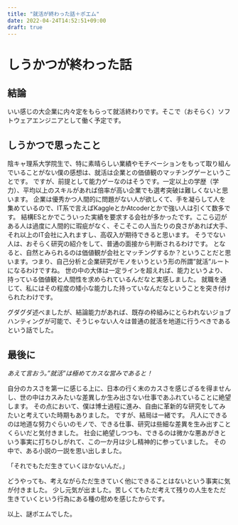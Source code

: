 ```yaml
---
title: "就活が終わった話＋ポエム"
date: 2022-04-24T14:52:51+09:00
draft: true
---
```


# しうかつが終わった話

## 結論
いい感じの大企業に内々定をもらって就活終わりです。そこで（おそらく）ソフトウェアエンジニアとして働く予定です。

## しうかつで思ったこと
陰キャ理系大学院生で、特に素晴らしい業績やモチベーションをもって取り組んでいることがない僕の感想は、就活は企業との価値観のマッチングゲーということです。
ですが、前提として能力ゲーなのはそうです。一定以上の学歴（学力）、平均以上のスキルがあれば倍率が高い企業でも選考突破は難しくないと思います。
企業は優秀かつ人間的に問題がない人が欲しくて、手を凝らして人を集めているので、IT系で言えばKaggleとかAtcoderとかで強い人は引くて数多です。
結構ESとかでこういった実績を要求する会社が多かったです。ここら辺がある人は過度に人間的に瑕疵がなく、そこそこの人当たりの良さがあれば大手、それ以上のIT会社に入れますし、高収入が期待できると思います。
そうでない人は、おそらく研究の紹介をして、普通の面接から判断されるわけです。
となると、自然とみられるのは価値観が会社とマッチングするか？ということだと思います。つまり、自己分析と企業研究がモノをいうという形の所謂”就活”ルートになるわけですね。
世の中の大体は一定ラインを超えれば、能力というより、持っている価値観と人間性を求められているんだなと実感しました。
就職を通じて、私にはその程度の矮小な能力した持っていなんだなということを突き付けられたわけです。

グダグダ述べましたが、結論能力があれば、既存の枠組みにとらわれないジョブハンティングが可能で、そうじゃない人々は普通の就活を地道に行うべきであるという話でした。

## 最後に

*あえて言おう。”就活”は極めてカスな営みであると！*

自分のカスさを第一に感じる上に、日本の行く末のカスさを感じざるを得ませんし、世の中はカスみたいな差異しか生み出さない仕事であふれていることに絶望します。
その点において、僕は博士過程に進み、自由に革新的な研究をしてみたいと考えていた時期もありました。
ですが、結局は一緒です。
凡人にできるのは地道な努力ぐらいのモノで、できる仕事、研究は些細な差異を生み出すことくらいだと気付きました。
社会に絶望しつつも、できるのは微かな悪あがきという事実に打ちひしがれて、この一か月は少し精神的に参っていました。
その中で、ある小説の一説を思い出しました。

「それでもただ生きていくほかないんだ。」

どうやっても、考えながらただ生きていく他にできることはないという事実に気が付きました。
少し元気が出ました。苦しくてもただ考えて残りの人生をただ生きていくという行為にある種の慰めを感じたからです。

以上、謎ポエムでした。



